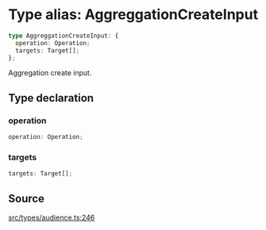 # Type alias: AggreggationCreateInput

```ts
type AggreggationCreateInput: {
  operation: Operation;
  targets: Target[];
};
```

Aggregation create input.

## Type declaration

### operation

```ts
operation: Operation;
```

### targets

```ts
targets: Target[];
```

## Source

[src/types/audience.ts:246](https://github.com/torque-labs/torque-ts-sdk/blob/2e5f57950645ce53fe6b770ba8048e80e413132e/src/types/audience.ts#L246)
